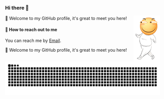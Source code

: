 ### Hi there 👋

<a href="https://github.com/HanRuoX"><img src="https://raw.githubusercontent.com/sy-records/staticfile/master/images/202007/huaji.gif" align="right" height="150"></a>

🎉 Welcome to my GitHub profile, it's great to meet you here!
#### 💌 How to reach out to me

You can reach me by [Email](mailto:552455797@qq.com).

🎉 Welcome to my GitHub profile, it's great to meet you here!
![](https://raw.githubusercontent.com/HanRuoX/gihubSNK/376efbc256f0269ea59e199759a87d699a25544e/github-contribution-grid-snake.svg)

